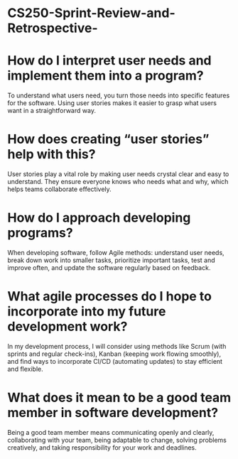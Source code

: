 # CS250-Sprint-Review-and-Retrospective-

# How do I interpret user needs and implement them into a program? 
To understand what users need, you turn those needs into specific features for the software.
Using user stories makes it easier to grasp what users want in a straightforward way.

# How does creating “user stories” help with this?
User stories play a vital role by making user needs crystal clear and easy to understand. 
They ensure everyone knows who needs what and why, which helps teams collaborate effectively.

# How do I approach developing programs? 
When developing software, follow Agile methods: understand user needs, break down work into smaller tasks,
prioritize important tasks, test and improve often, and update the software regularly based on feedback.

# What agile processes do I hope to incorporate into my future development work?
In my development process, I will consider using methods like Scrum (with sprints and regular check-ins),
Kanban (keeping work flowing smoothly), and find ways to incorporate CI/CD (automating updates) to stay efficient 
and flexible.


# What does it mean to be a good team member in software development?
Being a good team member means communicating openly and clearly, collaborating with your team, being adaptable 
to change, solving problems creatively, and taking responsibility for your work and deadlines.





